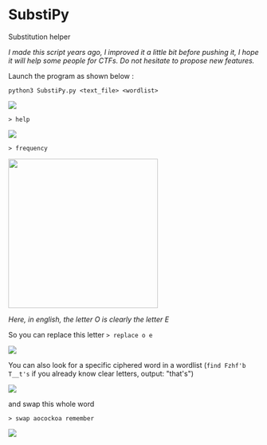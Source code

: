 # SubstiPy
Substitution helper


*I made this script years ago, I improved it a little bit before pushing it, I hope it will help some people for CTFs. Do not hesitate to propose new features.*


Launch the program as shown below :

```python3 SubstiPy.py <text_file> <wordlist>```

![](./images/Menu.png)

```> help```

![](./images/Help.png")

```> frequency```

<img src="/images/Frequency.png" width="300">

*Here, in english, the letter O is clearly the letter E*

So you can replace this letter ```> replace o e```

![](./images/Replace.png)

You can also look for a specific ciphered word in a wordlist
(```find Fzhf'b T__t's``` if you already know clear letters, output: "that's")

![](./images/Find.png)

and swap this whole word

```> swap aocockoa remember```

![](./images/Swap.png)

